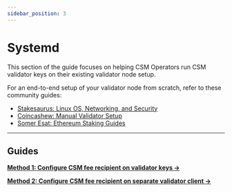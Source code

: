 ```yaml
---
sidebar_position: 3
---
```


# Systemd

This section of the guide focuses on helping CSM Operators run CSM validator keys on their existing validator node setup.

For an end-to-end setup of your validator node from scratch, refer to these community guides:

* [Stakesaurus: Linux OS, Networking, and Security](https://dvt-homestaker.stakesaurus.com/linux-os-networking-and-security/install-and-prepare-the-os)
* [Coincashew: Manual Validator Setup](https://www.coincashew.com/coins/overview-eth/guide-or-how-to-setup-a-validator-on-eth2-mainnet/overview-manual-installation)
* [Somer Esat: Ethereum Staking Guides](https://github.com/SomerEsat/ethereum-staking-guides)

---

## Guides

[**Method 1: Configure CSM fee recipient on validator keys →**](./method-1-configure-csm-fee-recipient-on-validator-keys.md)

[**Method 2: Configure CSM fee recipient on separate validator client →**](./method-2-configure-csm-fee-recipient-on-separate-validator-client.md)